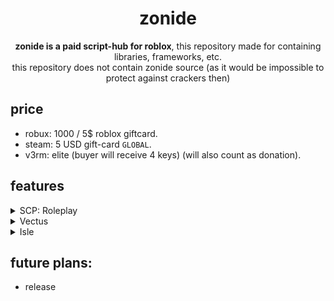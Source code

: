 <div align="center">

# zonide
**zonide is a paid script-hub for roblox**, this repository made for containing libraries, frameworks, etc. <br/>
this repository does not contain zonide source (as it would be impossible to protect against crackers then) <br/>

</div>

## price
* robux: 1000 / 5$ roblox giftcard.
* steam: 5 USD gift-card `GLOBAL`.
* v3rm: elite (buyer will receive 4 keys) (will also count as donation).

## features
<details>
<summary>SCP: Roleplay</summary>

```ini
[humanoid]
    infinite jump.
    walkspeed / jump-power changers.
    noclip.
    teleports.
    
[combat]
    [⚙️] silent aimbot.
        [⚙️] fov
            color, transparency, visible, size. (options)
        
        [⚙️] aim-part
            random, head, torso, legs, arms. (options)
    
        hit-chance (1, 100) (number value)
        
    [⚙️] rage bot.
        [⚙️] aim-part
            random, head, torso, legs, arms. (options)
    
        hit-chance (1, 100) (number value)
        update-delay (ms) (number value)
    
    [⚙️] weapon modifier.
        fire-rate (1, 1000) (number value)
        reload-speed (5, 100) (ms) (number value)
        is-auto (true / false) (boolean)
        aim-fov (0, 365) (number value)
    
[server]
    skin-changer.
    server-crasher.
```

</details>

<details>
<summary>Vectus</summary>

```ini
[humanoid]
    infinite jump.
    walkspeed / jump-power changers.
    infinite stamina.

[server]
    xp-farm.
```

</details>

<details>
<summary>Isle</summary>

```ini
[humanoid]
    walkspeed changer.
    float.
    random-tp.
    inf-oxygen.
    [⚙️] location-tp.
        [⚠️] working using random-tp and slow.
        
        [🏝️] locations:
            warehouse, docks, campsite a, campsite b,
            bridge, arches, bungalows, cliff runaway,
            circle, mountain cave entrance, cove,
            cliffside, generators, grand-lake,
            grass-crossing, hangar, hillside,
            impact-zone, light-house, mineshaft,
            mountain top, oasis, observatory, plane-crash,
            radio tower, ravine, plane shed, spider peach,
            impact coastline, villa front, watch-tower.
[combat]
    [⚙️] aim-assist
        fov.
    
    semi-godmode.
```

</details>

## future plans:
* release
